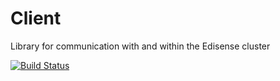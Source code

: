 Client
======

Library for communication with and within the Edisense cluster

[![Build Status](https://travis-ci.org/Edisense/Comms.svg?branch=master)](https://travis-ci.org/Edisense/Comms)
